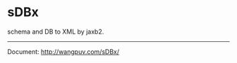 sDBx
====

schema and DB to XML by jaxb2.

-------------------------------
Document: http://wangpuv.com/sDBx/
